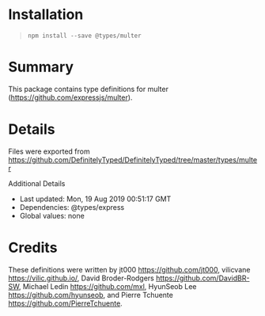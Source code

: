 # Installation
> `npm install --save @types/multer`

# Summary
This package contains type definitions for multer (https://github.com/expressjs/multer).

# Details
Files were exported from https://github.com/DefinitelyTyped/DefinitelyTyped/tree/master/types/multer

Additional Details
 * Last updated: Mon, 19 Aug 2019 00:51:17 GMT
 * Dependencies: @types/express
 * Global values: none

# Credits
These definitions were written by jt000 <https://github.com/jt000>, vilicvane <https://vilic.github.io/>, David Broder-Rodgers <https://github.com/DavidBR-SW>, Michael Ledin <https://github.com/mxl>, HyunSeob Lee <https://github.com/hyunseob>, and Pierre Tchuente <https://github.com/PierreTchuente>.
